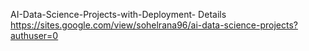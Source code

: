  AI-Data-Science-Projects-with-Deployment-
Details  https://sites.google.com/view/sohelrana96/ai-data-science-projects?authuser=0

